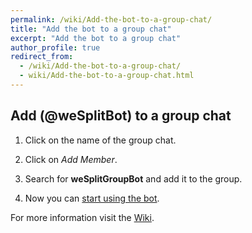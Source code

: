 ```yaml
---
permalink: /wiki/Add-the-bot-to-a-group-chat/
title: "Add the bot to a group chat"
excerpt: "Add the bot to a group chat"
author_profile: true
redirect_from: 
  - /wiki/Add-the-bot-to-a-group-chat/
  - wiki/Add-the-bot-to-a-group-chat.html
---
```


## Add (@weSplitBot) to a group chat
1. Click on the name of the group chat.


2. Click on *Add Member*.


3. Search for **weSplitGroupBot** and add it to the group.


4. Now you can [start using the bot](../Start-using-the-bot).






For more information visit the [Wiki](..).